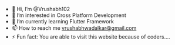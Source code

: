 - 👋 Hi, I’m @Vrushabh102
- 👀 I’m interested in Cross Platform Development
- 🌱 I’m currently learning Flutter Framework
- 📫 How to reach me vrushabhwadalkar@gmail.com
- ⚡ Fun fact: You are able to visit this website because of coders....

<!---
Vrushabh102/Vrushabh102 is a ✨ special ✨ repository because its `README.md` (this file) appears on your GitHub profile.
You can click the Preview link to take a look at your changes.
--->
